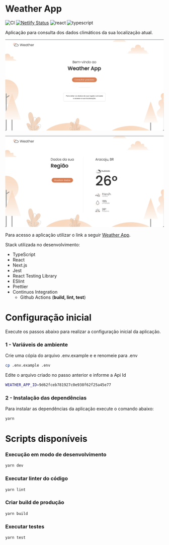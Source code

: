 
# Weather App

![CI](https://github.com/jarioneto/weather/workflows/CI/badge.svg?branch=master)
[![Netlify Status](https://api.netlify.com/api/v1/badges/40e2599a-9f15-4d2a-a7cb-899d5e911078/deploy-status)](https://app.netlify.com/sites/weather-app-br/deploys)
![react](https://img.shields.io/github/package-json/dependency-version/jarioneto/weather/react)
![typescript](https://img.shields.io/github/package-json/dependency-version/jarioneto/weather/next)

Aplicação para consulta dos dados climáticos da sua localização atual.

![Wheather home](screenshot/weather-home.png)

![Wheather details](screenshot/weather-details.png)

Para acesso a aplicação utilizar o link a seguir [Weather App](https://weather-app-br.netlify.app).

Stack utilizada no desenvolvimento:
* TypeScript
* React
* Next.js
* Jest
* React Testing Library
* ESlint
* Prettier
* Continuos Integration
  * Github Actions (**build, lint, test**)

# Configuração inicial

Execute os passos abaixo para realizar a configuração inicial da aplicação.


### 1 - Variáveis de ambiente

Crie uma cópia do arquivo .env.example e e renomeie para .env

```bash
cp .env.example .env
```

Edite o arquivo criado no passo anterior e informe a Api Id

```bash
WEATHER_APP_ID=9d62fceb781927c0e938f62f25a45e77
```


### 2 - Instalação das dependências

Para instalar as dependências da aplicação execute o comando abaixo:

```bash
yarn
```

# Scripts disponíveis

### Execução em modo de desenvolvimento

```bash
yarn dev
```

### Executar linter do código

```bash
yarn lint
```

### Criar build de produção

```bash
yarn build
```

### Executar testes

```bash
yarn test
```
